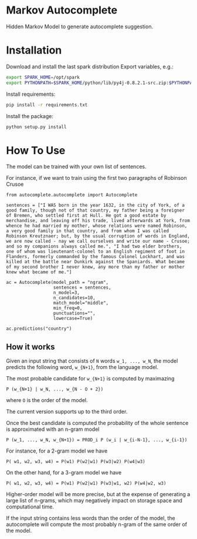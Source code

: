 # Markov Autocomplete

Hidden Markov Model to generate autocomplete suggestion.

# Installation

Download and install the last spark distribution
Export variables, e.g.:

```bash
export SPARK_HOME=/opt/spark
export PYTHONPATH=$SPARK_HOME/python/lib/py4j-0.8.2.1-src.zip:$PYTHONPATH
```

Install requirements:
```bash
pip install -r requirements.txt
```

Install the package:
```bash
python setup.py install
```

# How To Use

The model can be trained with your own list of sentences.

For instance, if we want to train using the first two paragraphs of Robinson Crusoe 

```
from autocomplete.autocomplete import Autocomplete

sentences = ["I WAS born in the year 1632, in the city of York, of a good family, though not of that country, my father being a foreigner of Bremen, who settled first at Hull. He got a good estate by merchandise, and leaving off his trade, lived afterwards at York, from whence he had married my mother, whose relations were named Robinson, a very good family in that country, and from whom I was called Robinson Kreutznaer; but, by the usual corruption of words in England, we are now called - nay we call ourselves and write our name - Crusoe; and so my companions always called me.", "I had two elder brothers, one of whom was lieutenant-colonel to an English regiment of foot in Flanders, formerly commanded by the famous Colonel Lockhart, and was killed at the battle near Dunkirk against the Spaniards. What became of my second brother I never knew, any more than my father or mother knew what became of me."]

ac = Autocomplete(model_path = "ngram",
                  sentences = sentences,
                  n_model=3,
                  n_candidates=10,
                  match_model="middle",
                  min_freq=0,
                  punctuations="",
                  lowercase=True)

ac.predictions("country")
```


## How it works
Given an input string that consists of `N` words `w_1, ..., w_N`, the model predicts the following word, `w_{N+1}`, from the language model.

The most probable candidate for `w_{N+1}` is computed by maximazing

```
P (w_{N+1} | w_N, ..., w_{N - O + 2})
```

where `O` is the order of the model.

The current version supports up to the third order.

Once the best candidate is computed the probability of the whole sentence is approximated with an n-gram model

```
P (w_1, ..., w_N, w_{N+1}) = PROD_i P (w_i | w_{i-N-1}, ..., w_{i-1})
```

For instance, for a 2-gram model we have

```
P( w1, w2, w3, w4) = P(w1) P(w2|w1) P(w3|w2) P(w4|w3)
```

On the other hand, for a 3-gram model we have

```
P( w1, w2, w3, w4) = P(w1) P(w2|w1) P(w3|w1, w2) P(w4|w2, w3)
```

Higher-order model will be more precise, but at the expense of generating a large list of n-grams, which may negatively impact on storage space and computational time.

If the input string contains less words than the order of the model, the autocomplete will compute the most probably n-gram of the same order of the model.
